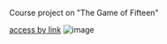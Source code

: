 Course project on "The Game of Fifteen"

[access by link](https://lab.d1bdg.xyz:2443/game_fifteen/)
![image](https://github.com/offendeddddd/game_fifteen/assets/102618817/0e8e4d8b-d911-49e5-96ec-5067ef136d7f)
